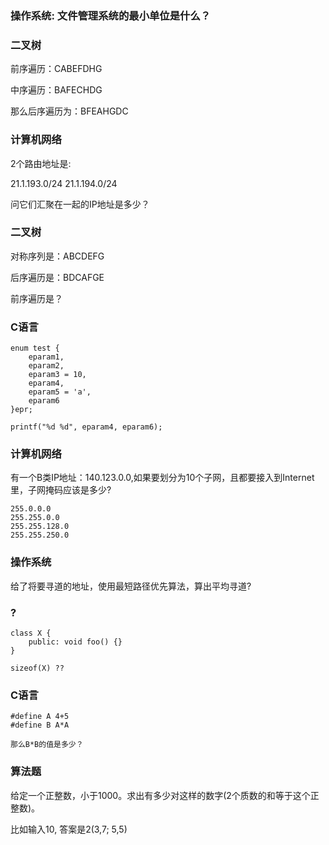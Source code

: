 ### 操作系统: 文件管理系统的最小单位是什么？

### 二叉树

前序遍历：CABEFDHG

中序遍历：BAFECHDG

那么后序遍历为：BFEAHGDC

### 计算机网络

2个路由地址是:

21.1.193.0/24
21.1.194.0/24

问它们汇聚在一起的IP地址是多少？

### 二叉树

对称序列是：ABCDEFG

后序遍历是：BDCAFGE

前序遍历是？

### C语言

```
enum test {
	eparam1,
	eparam2,
	eparam3 = 10,
	eparam4,
	eparam5 = 'a',
	eparam6
}epr;

printf("%d %d", eparam4, eparam6);
```

### 计算机网络

有一个B类IP地址：140.123.0.0,如果要划分为10个子网，且都要接入到Internet里，子网掩码应该是多少?

```
255.0.0.0
255.255.0.0
255.255.128.0
255.255.250.0
```

### 操作系统

给了将要寻道的地址，使用最短路径优先算法，算出平均寻道?


### ?

```
class X {
	public: void foo() {}
}

sizeof(X) ??
```

### C语言

```
#define A 4+5
#define B A*A

那么B*B的值是多少？
```

### 算法题

给定一个正整数，小于1000。求出有多少对这样的数字(2个质数的和等于这个正整数)。

比如输入10, 答案是2(3,7; 5,5)
